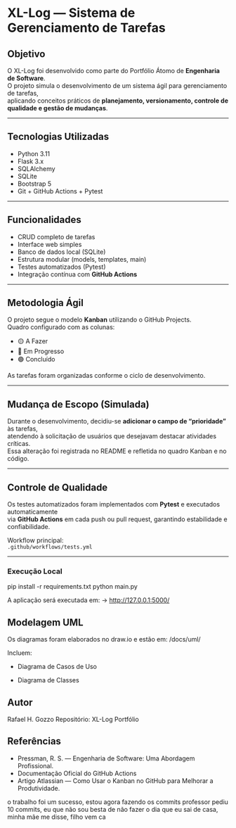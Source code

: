 # XL-Log — Sistema de Gerenciamento de Tarefas

## Objetivo
O XL-Log foi desenvolvido como parte do Portfólio Átomo de **Engenharia de Software**.  
O projeto simula o desenvolvimento de um sistema ágil para gerenciamento de tarefas,  
aplicando conceitos práticos de **planejamento, versionamento, controle de qualidade e gestão de mudanças**.

---

## Tecnologias Utilizadas
- Python 3.11  
- Flask 3.x  
- SQLAlchemy  
- SQLite  
- Bootstrap 5  
- Git + GitHub Actions + Pytest

---

## Funcionalidades
- CRUD completo de tarefas  
- Interface web simples  
- Banco de dados local (SQLite)  
- Estrutura modular (models, templates, main)  
- Testes automatizados (Pytest)  
- Integração contínua com **GitHub Actions**

---

## Metodologia Ágil
O projeto segue o modelo **Kanban** utilizando o GitHub Projects.  
Quadro configurado com as colunas:

- 🟡 A Fazer  
- 🔵 Em Progresso  
- 🟢 Concluído  

As tarefas foram organizadas conforme o ciclo de desenvolvimento.

---

##  Mudança de Escopo (Simulada)
Durante o desenvolvimento, decidiu-se **adicionar o campo de “prioridade”** às tarefas,  
atendendo à solicitação de usuários que desejavam destacar atividades críticas.  
Essa alteração foi registrada no README e refletida no quadro Kanban e no código.

---

## Controle de Qualidade
Os testes automatizados foram implementados com **Pytest** e executados automaticamente  
via **GitHub Actions** em cada push ou pull request, garantindo estabilidade e confiabilidade.

Workflow principal:  
`.github/workflows/tests.yml`

---

### Execução Local

pip install -r requirements.txt
python main.py

A aplicação será executada em:
-> http://127.0.0.1:5000/

## Modelagem UML

Os diagramas foram elaborados no draw.io e estão em:
/docs/uml/

Incluem:

- Diagrama de Casos de Uso

- Diagrama de Classes

## Autor

Rafael H. Gozzo
Repositório: XL-Log Portfólio

## Referências

* Pressman, R. S. — Engenharia de Software: Uma Abordagem Profissional.
* Documentação Oficial do GitHub Actions
* Artigo Atlassian — Como Usar o Kanban no GitHub para Melhorar a Produtividade.


o trabalho foi um sucesso, estou agora fazendo os commits
professor pediu 10 commits, eu que não sou besta de não fazer
o dia que eu sai de casa, minha mãe me disse, filho vem ca